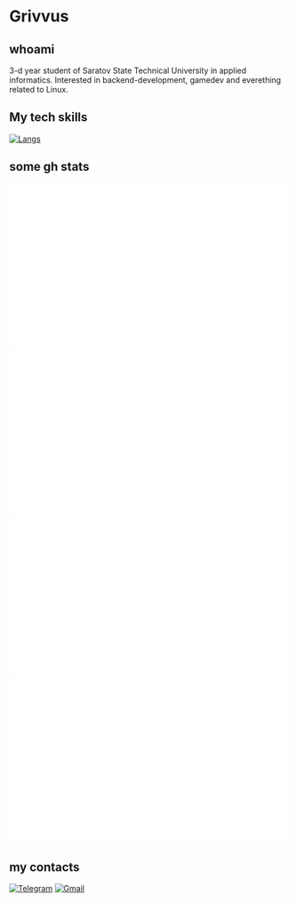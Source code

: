 # Grivvus
## whoami
3-d year student of Saratov State Technical University in applied informatics. Interested in backend-development, gamedev and everething related to Linux.
## My tech skills
[![Langs](https://skillicons.dev/icons?i=python,fastapi,go,postgres,linux,bash,docker&theme=light)](https://skillicons.dev)
## some gh stats
![](https://raw.githubusercontent.com/Grivvus/gh-stats/master/generated/overview.svg#gh-dark-mode-only)
![](https://raw.githubusercontent.com/Grivvus/gh-stats/master/generated/overview.svg#gh-light-mode-only)
![](https://raw.githubusercontent.com/Grivvus/gh-stats/master/generated/languages.svg#gh-dark-mode-only)
![](https://raw.githubusercontent.com/Grivvus/gh-stats/master/generated/languages.svg#gh-light-mode-only)
##  my contacts
[![Telegram](https://img.shields.io/badge/Telegram-2CA5E0?style=for-the-badge&logo=telegram&logoColor=white)](https://t.me/grivvus)
[![Gmail](https://img.shields.io/badge/Gmail-D14836?style=for-the-badge&logo=gmail&logoColor=white)](mailto:kruchik.a04@gmail.com)
